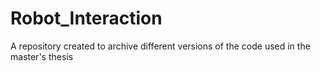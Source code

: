 # Robot_Interaction
A repository created to archive different versions of the code used in the master's thesis

